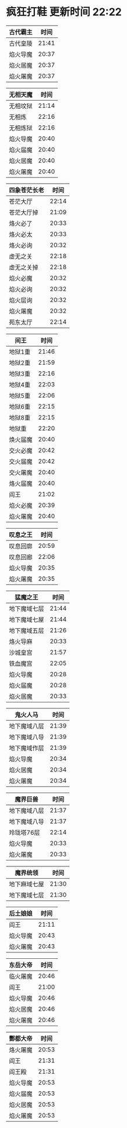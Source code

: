 # 疯狂打鞋 更新时间 22:22

| 古代霸主   | 时间    |
|--------|-------|
| 古代皇陵 | 21:41 |
| 焰火导魔 | 20:37 |
| 焰火居魔 | 20:37 |
| 焰火屠魔 | 20:37 |

| 无相天魔   | 时间    |
|--------|-------|
| 无相坟狱 | 21:14 |
| 无相炼 | 22:16 |
| 无相炼狱 | 22:16 |
| 焰火导魔 | 20:40 |
| 焰火届魔 | 20:40 |
| 焰火居魔 | 20:40 |
| 焰火屠魔 | 20:40 |

| 四象苍茫长老   | 时间    |
|--------|-------|
| 苍茫大厅 | 22:14 |
| 苍茫大厅掉 | 21:09 |
| 烙火必了 | 20:33 |
| 烙火必太 | 20:33 |
| 烙火必询 | 20:32 |
| 虚无之关 | 22:18 |
| 虚无之关掉 | 22:18 |
| 焰火必魔 | 20:32 |
| 焰火必询 | 20:32 |
| 焰火层询 | 20:32 |
| 焰火屠魔 | 20:32 |
| 苑东太厅 | 22:14 |

| 间王   | 时间    |
|--------|-------|
| 地狱1重 | 21:46 |
| 地狱2重 | 21:59 |
| 地狱3重 | 22:16 |
| 地狱4重 | 22:03 |
| 地狱5重 | 22:06 |
| 地狱6重 | 22:15 |
| 地狱8重 | 22:15 |
| 地狱重 | 22:20 |
| 焕火届魔 | 20:40 |
| 交火必魔 | 20:42 |
| 交火届魔 | 20:42 |
| 交火屠魔 | 20:40 |
| 烙火届魔 | 20:40 |
| 阎王 | 21:02 |
| 焰火必魔 | 20:39 |
| 焰火屠魔 | 20:40 |

| 叹息之王   | 时间    |
|--------|-------|
| 叹息回廓 | 20:59 |
| 叹息回廊 | 22:06 |
| 焰火导魔 | 20:35 |
| 焰火屠魔 | 20:35 |

| 猛魔之王   | 时间    |
|--------|-------|
| 地下魔域七层 | 21:44 |
| 地下魔域七屋 | 21:44 |
| 地下魔域五层 | 21:26 |
| 烙火导麻 | 20:33 |
| 沙城皇宫 | 21:57 |
| 铁血魔宫 | 22:05 |
| 焰火导魔 | 20:28 |
| 焰火届魔 | 20:28 |
| 焰火居魔 | 20:33 |

| 鬼火人马   | 时间    |
|--------|-------|
| 地下魔域八层 | 21:39 |
| 地下魔域八导 | 21:39 |
| 地下魔域作层 | 21:39 |
| 焰火导魔 | 20:34 |
| 焰火居魔 | 20:34 |
| 焰火屠魔 | 20:34 |

| 魔界巨兽   | 时间    |
|--------|-------|
| 地下魔域八层 | 21:37 |
| 地下魔域八导 | 21:37 |
| 玲珑塔76层 | 22:14 |
| 焰火导魔 | 20:33 |
| 焰火屠魔 | 20:33 |

| 魔界统领   | 时间    |
|--------|-------|
| 地下麻域七屋 | 21:30 |
| 地下魔域七层 | 21:30 |

| 后土娘娘   | 时间    |
|--------|-------|
| 阎王 | 21:11 |
| 焰火导魔 | 20:43 |
| 焰火屠魔 | 20:43 |

| 东岳大帝   | 时间    |
|--------|-------|
| 临火屠魔 | 20:46 |
| 阎王 | 21:00 |
| 焰火导魔 | 20:46 |
| 焰火居魔 | 20:46 |
| 焰火屠魔 | 20:46 |

| 酆都大帝   | 时间    |
|--------|-------|
| 烙火屠魔 | 20:53 |
| 阎王 | 21:31 |
| 阎王殿 | 21:31 |
| 焰火导魔 | 20:53 |
| 焰火届魔 | 20:53 |
| 焰火居魔 | 20:53 |
| 焰火屠魔 | 20:53 |